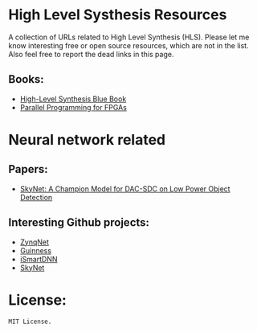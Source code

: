 # High Level Systhesis Resources
A collection of URLs related to High Level Synthesis (HLS).
Please let me know interesting free or open source resources, which are not in the list.
Also feel free to report the dead links in this page.

## Books:
- [High-Level Synthesis Blue Book](https://www.eet.bme.hu/~timar/data/hls_bluebook_uv.pdf)
- [Parallel Programming for FPGAs](https://arxiv.org/abs/1805.03648)

# Neural network related

## Papers:
- [SkyNet: A Champion Model for DAC-SDC on Low Power Object Detection](https://arxiv.org/pdf/1906.10327.pdf)

## Interesting Github projects:
- [ZynqNet](https://github.com/dgschwend/zynqnet) 
- [Guinness](https://github.com/HirokiNakahara/GUINNESS)
- [iSmartDNN](https://github.com/onioncc/iSmartDNN)
- [SkyNet](https://github.com/TomG008/SkyNet)

# License:
```
MIT License.
```
